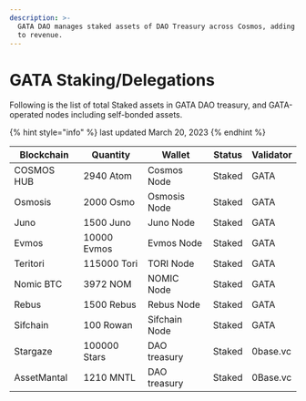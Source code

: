 ```yaml
---
description: >-
  GATA DAO manages staked assets of DAO Treasury across Cosmos, adding rewards
  to revenue.
---
```


# GATA Staking/Delegations

Following is the list of total Staked assets in GATA DAO treasury, and GATA-operated nodes including self-bonded assets.&#x20;

{% hint style="info" %}
last updated March 20, 2023
{% endhint %}

| Blockchain  | Quantity     | Wallet        | Status | Validator |
| ----------- | ------------ | ------------- | ------ | --------- |
| COSMOS HUB  | 2940 Atom    | Cosmos Node   | Staked | GATA      |
| Osmosis     | 2000 Osmo    | Osmosis Node  | Staked | GATA      |
| Juno        | 1500 Juno    | Juno Node     | Staked | GATA      |
| Evmos       | 10000 Evmos  | Evmos Node    | Staked | GATA      |
| Teritori    | 115000 Tori  | TORI Node     | Staked | GATA      |
| Nomic BTC   | 3972 NOM     | NOMIC Node    | Staked | GATA      |
| Rebus       | 1500 Rebus   | Rebus Node    | Staked | GATA      |
| Sifchain    | 100 Rowan    | Sifchain Node | Staked | GATA      |
| Stargaze    | 100000 Stars | DAO treasury  | Staked | 0base.vc  |
| AssetMantal | 1210 MNTL    | DAO treasury  | Staked | 0Base.vc  |

